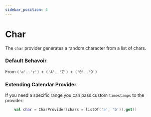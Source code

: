 ```yaml
---
sidebar_position: 4
---
```


# Char

The `char` provider generates a random character from a list of chars.

### Default Behavoir

From `('a'..'z') + ('A'..'Z') + ('0'..'9')`

### Extending Calendar Provider

If you need a specific range you can pass custom `timestamps` to the provider:

```kotlin
    val char = CharProvider(chars = listOf('a', 'b')).get()
```
